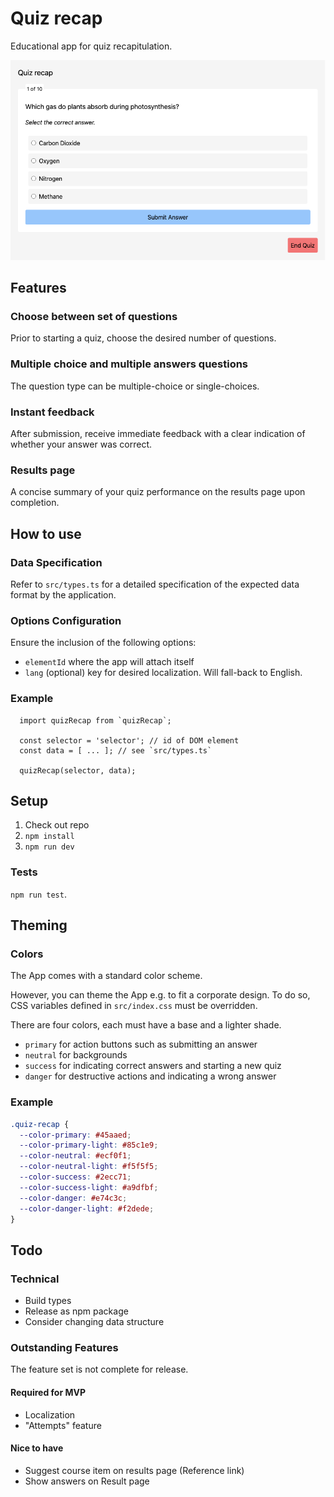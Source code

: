 # Quiz recap

Educational app for quiz recapitulation.

![Screenshot showing the component](./docs/assets//quiz-recap.png)

## Features

### Choose between set of questions

Prior to starting a quiz, choose the desired number of questions.

### Multiple choice and multiple answers questions

The question type can be multiple-choice or single-choices.

### Instant feedback

After submission, receive immediate feedback with a clear indication of whether your answer was correct.

### Results page

A concise summary of your quiz performance on the results page upon completion.

## How to use

### Data Specification

Refer to `src/types.ts` for a detailed specification of the expected data format by the application.

### Options Configuration

Ensure the inclusion of the following options:

- `elementId` where the app will attach itself
- `lang` (optional) key for desired localization. Will fall-back to English.

### Example

```JS
  import quizRecap from `quizRecap`;

  const selector = 'selector'; // id of DOM element
  const data = [ ... ]; // see `src/types.ts`

  quizRecap(selector, data);
```

## Setup

1. Check out repo
2. `npm install`
3. `npm run dev`

### Tests

`npm run test`.

## Theming

### Colors

The App comes with a standard color scheme.

However, you can theme the App e.g. to fit a corporate design.
To do so, CSS variables defined in `src/index.css` must be overridden.

There are four colors, each must have a base and a lighter shade.

- `primary` for action buttons such as submitting an answer
- `neutral` for backgrounds
- `success` for indicating correct answers and starting a new quiz
- `danger` for destructive actions and indicating a wrong answer

### Example

```css
.quiz-recap {
  --color-primary: #45aaed;
  --color-primary-light: #85c1e9;
  --color-neutral: #ecf0f1;
  --color-neutral-light: #f5f5f5;
  --color-success: #2ecc71;
  --color-success-light: #a9dfbf;
  --color-danger: #e74c3c;
  --color-danger-light: #f2dede;
}
```

## Todo

### Technical

- Build types
- Release as npm package
- Consider changing data structure

### Outstanding Features

The feature set is not complete for release.

#### Required for MVP

- Localization
- "Attempts" feature

#### Nice to have

- Suggest course item on results page (Reference link)
- Show answers on Result page
